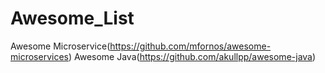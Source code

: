 # Awesome_List
Awesome Microservice(https://github.com/mfornos/awesome-microservices)
Awesome Java(https://github.com/akullpp/awesome-java)
